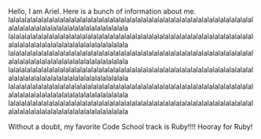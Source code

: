Hello, I am Ariel.  Here is a bunch of information about me.
lalalalalalalalalalalalalalalalalalalalalalalalalalalalalalalalalalalalalalalalalalalalalalalalalalalalalalalalalalalalalalalalalala lalalalalalalalalalalalalalalalalalalalalalalalalalalalalalalalalalalalalalalalalalalalalalalalalalalalalalalalalalalalalalalalalala lalalalalalalalalalalalalalalalalalalalalalalalalalalalalalalalalalalalalalalalalalalalalalalalalalalalalalalalalalalalalalalalalala lalalalalalalalalalalalalalalalalalalalalalalalalalalalalalalalalalalalalalalalalalalalalalalalalalalalalalalalalalalalalalalalalala lalalalalalalalalalalalalalalalalalalalalalalalalalalalalalalalalalalalalalalalalalalalalalalalalalalalalalalalalalalalalalalalalala lalalalalalalalalalalalalalalalalalalalalalalalalalalalalalalalalalalalalalalalalalalalalalalalalalalalalalalalalalalalalalalalalala 

Without a doubt, my favorite Code School track is Ruby!!!! Hooray for Ruby!
